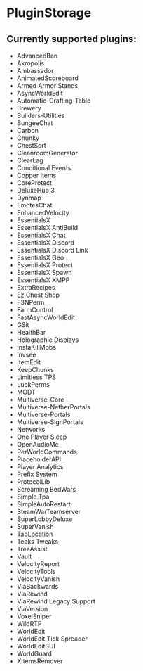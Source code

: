 # PluginStorage


## Currently supported plugins:

- AdvancedBan
- Akropolis
- Ambassador
- AnimatedScoreboard
- Armed Armor Stands
- AsyncWorldEdit
- Automatic-Crafting-Table
- Brewery
- Builders-Utilities
- BungeeChat
- Carbon
- Chunky
- ChestSort
- CleanroomGenerator
- ClearLag
- Conditional Events
- Copper Items
- CoreProtect
- DeluxeHub 3
- Dynmap
- EmotesChat
- EnhancedVelocity
- EssentialsX
- EssentialsX AntiBuild
- EssentialsX Chat
- EssentialsX Discord
- EssentialsX Discord Link
- EssentialsX Geo
- EssentialsX Protect
- EssentialsX Spawn
- EssentialsX XMPP
- ExtraRecipes
- Ez Chest Shop
- F3NPerm
- FarmControl
- FastAsyncWorldEdit
- GSit
- HealthBar
- Holographic Displays
- InstaKillMobs
- Invsee
- ItemEdit
- KeepChunks
- Limitless TPS
- LuckPerms
- MODT
- Multiverse-Core
- Multiverse-NetherPortals
- Multiverse-Portals
- Multiverse-SignPortals
- Networks
- One Player Sleep
- OpenAudioMc
- PerWorldCommands
- PlaceholderAPI
- Player Analytics
- Prefix System
- ProtocolLib
- Screaming BedWars
- Simple Tpa
- SimpleAutoRestart
- SteamWarTeamserver
- SuperLobbyDeluxe
- SuperVanish
- TabLocation
- Teaks Tweaks
- TreeAssist
- Vault
- VelocityReport
- VelocityTools
- VelocityVanish
- ViaBackwards
- ViaRewind
- ViaRewind Legacy Support
- ViaVersion
- VoxelSniper
- WildRTP
- WorldEdit
- WorldEdit Tick Spreader
- WorldEditSUI
- WorldGuard
- XItemsRemover